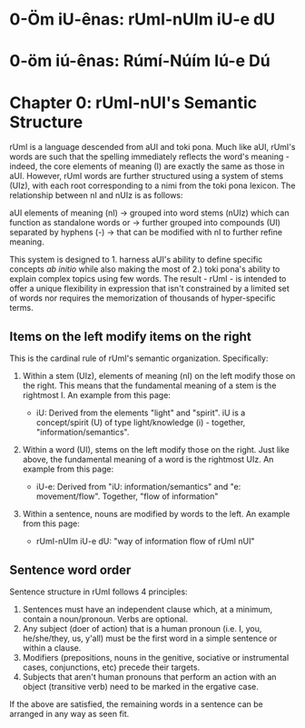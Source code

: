 # 0-Öm iU-ênas: rUmI-nUIm iU-e dU
# 0-öm iú-ênas: Rúmí-Núím Iú-e Dú
# Chapter 0: rUmI-nUI's Semantic Structure

rUmI is a language descended from aUI and toki pona. Much like aUI, rUmI's words are such that the spelling immediately reflects the word's meaning - indeed, the core elements of meaning (I) are exactly the same as those in aUI. However, rUmI words are further structured using a system of stems (UIz), with each root corresponding to a nimi from the toki pona lexicon. The relationship between nI and nUIz is as follows:

aUI elements of meaning (nI) -> grouped into word stems (nUIz) which can function as standalone words or -> further grouped into compounds (UI) separated by hyphens (-) -> that can be modified with nI to further refine meaning. 

This system is designed to 1. harness aUI's ability to define specific concepts *ab initio* while also making the most of 2.) toki pona's ability to explain complex topics using few words. The result - rUmI - is intended to offer a unique flexibility in expression that isn't constrained by a limited set of words nor requires the memorization of thousands of hyper-specific terms. 

## Items on the left modify items on the right

This is the cardinal rule of rUmI's semantic organization. Specifically:

1. Within a stem (UIz), elements of meaning (nI) on the left modify those on the right. This means that the fundamental meaning of a stem is the rightmost I. An example from this page:
    * iU: Derived from the elements "light" and "spirit". iU is a concept/spirit (U) of type light/knowledge (i) - together, "information/semantics".

2. Within a word (UI), stems on the left modify those on the right. Just like above, the fundamental meaning of a word is the rightmost UIz. An example from this page:
    * iU-e: Derived from "iU: information/semantics" and "e: movement/flow". Together, "flow of information"

3. Within a sentence, nouns are modified by words to the left. An example from this page:
    * rUmI-nUIm iU-e dU: "way of information flow of rUmI nUI"

## Sentence word order

Sentence structure in rUmI follows 4 principles:

1. Sentences must have an independent clause which, at a minimum, contain a noun/pronoun. Verbs are optional.
2. Any subject (doer of action) that is a human pronoun (i.e. I, you, he/she/they, us, y'all) must be the first word in a simple sentence or within a clause.
3. Modifiers (prepositions, nouns in the genitive, sociative or instrumental cases, conjunctions, etc) precede their targets.
4. Subjects that aren't human pronouns that perform an action with an object (transitive verb) need to be marked in the ergative case.

If the above are satisfied, the remaining words in a sentence can be arranged in any way as seen fit.
